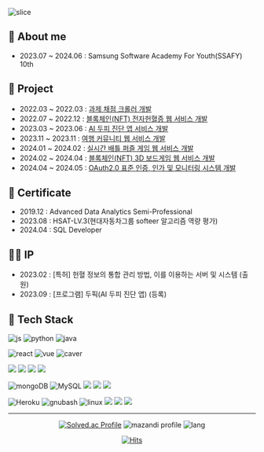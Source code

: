 ![slice](https://capsule-render.vercel.app/api?type=slice&color=auto&height=200&text=Hi,there&fontAlign=70&rotate=13&fontAlignY=25&desc=I'm%20Juyeori.&descAlign=70.&descAlignY=44)

<div>
  
  ## 👋 About me
  * 2023.07 ~ 2024.06 : Samsung Software Academy For Youth(SSAFY) 10th

  ## 🌱 Project
  * 2022.03 ~ 2022.03 : [과제 채점 크롤러 개발](https://github.com/Juyeori/bbSelenium)
  * 2022.07 ~ 2022.12 : [블록체인(NFT) 전자헌혈증 웹 서비스 개발](https://github.com/Juyeori/paran_bloodchain) 
  * 2023.03 ~ 2023.06 : [AI 두피 진단 앱 서비스 개발](https://github.com/Juyeori/DoPic) 
  * 2023.11 ~ 2023.11 : [여행 커뮤니티 웹 서비스 개발](https://github.com/Juyeori/JYTRIP) 
  * 2024.01 ~ 2024.02 : [실시간 배틀 퍼즐 게임 웹 서비스 개발](https://github.com/PuzzlePop/PuzzlePop-BE) 
  * 2024.02 ~ 2024.04 : [블록체인(NFT) 3D 보드게임 웹 서비스 개발](https://github.com/Sea-of-Secrets/sos) 
  * 2024.04 ~ 2024.05 : [OAuth2.0 표준 인증, 인가 및 모니터링 시스템 개발](https://github.com/Juyeori/SSAFYOAuth) 

  ## 📗 Certificate
  * 2019.12 : Advanced Data Analytics Semi-Professional
  * 2023.08 : HSAT-LV.3(현대자동차그룹 softeer 알고리즘 역량 평가)
  * 2024.04 : SQL Developer

  ## 👨‍💼 IP
  * 2023.02 : [특허] 헌혈 정보의 통합 관리 방법, 이를 이용하는 서버 및 시스템 (출원)
  * 2023.09 : [프로그램] 두픽(AI 두피 진단 앱) (등록)

<!--
  <div align='center'>
    
  ## How to contact me
  
  email : [![Gmail Badge](https://img.shields.io/badge/Gmail-D14836?style=flat&logo=Gmail&logoColor=white)](mailto:dlwndus0728@ajou.ac.kr) <br/>
  blog : [![Blog](https://img.shields.io/badge/Tech%20Blog-555263?style=flat&logoColor=white)](http://juyeori.github.io/)

  </div>
  -->
  <div>

  ## 🚀 Tech Stack
    
  ![js](https://img.shields.io/badge/JavaScript-F7DF1E?style=flat&logo=JavaScript&logoColor=white)
  ![python](https://img.shields.io/badge/Python-3776AB?style=flat&logo=Python&logoColor=white)
  ![java](https://img.shields.io/badge/java-E34F26?style=flat&logo=java&logoColor=white)

  ![react](https://img.shields.io/badge/React-61DAFB?style=flat&logo=React&logoColor=white)
  ![vue](https://img.shields.io/badge/vuedotjs-4FC08D?style=flat&logo=vuedotjs&logoColor=#4FC08D)
  ![caver](https://img.shields.io/badge/Caver.js-000111?style=flat-square)

  <img src="https://img.shields.io/badge/Node.js-5FA04E?style=for-the-badge&logo=Node.js&logoColor=white">
  <img src="https://img.shields.io/badge/Express-000000?style=for-the-badge&logo=Express&logoColor=white">
  <img src="https://img.shields.io/badge/Spring-6DB33F?style=for-the-badge&logo=Spring&logoColor=white">
  <img src="https://img.shields.io/badge/Spring Boot-6DB33F?style=for-the-badge&logo=Spring Boot&logoColor=white">

  ![mongoDB](https://img.shields.io/badge/MongoDB-47A248?style=flat&logo=mongodb&logoColor=white)
  ![MySQL](https://img.shields.io/badge/MySQL-4479A1?style=flat&logo=MySQL&logoColor=white)
  <img src="https://img.shields.io/badge/Elasticsearch-005571?style=for-the-badge&logo=Elasticsearch&logoColor=white">
  <img src="https://img.shields.io/badge/PostgreSQL-4169E1?style=for-the-badge&logo=PostgreSQL&logoColor=white">
  <img src="https://img.shields.io/badge/Redis-FF4438?style=for-the-badge&logo=Redis&logoColor=white">

  ![Heroku](https://img.shields.io/badge/Heroku-430098?style=flat&logo=Heroku&logoColor=white)
  ![gnubash](https://img.shields.io/badge/shell-4EAA25?style=flat&logo=gnubash&logoColor=white)
  ![linux](https://img.shields.io/badge/linux-FCC624?style=flat&logo=linux&logoColor=white)
  <img src="https://img.shields.io/badge/Amazon AWS-232F3E?style=for-the-badge&logo=AWS&logoColor=white">
  <img src="https://img.shields.io/badge/Docker-2496ED?style=for-the-badge&logo=Docker&logoColor=white">
  <img src="https://img.shields.io/badge/Jenkins-D24939?style=for-the-badge&logo=Jenkins&logoColor=white">
  </div>
  
  
  
 </div>

---

<div align='center'>
  
  [![Solved.ac Profile](http://mazassumnida.wtf/api/v2/generate_badge?boj=dlwndus0728)](https://solved.ac/profile/dlwndus0728)
  ![mazandi profile](http://mazandi.herokuapp.com/api?handle=dlwndus0728&theme=cold)
  ![lang](https://github-readme-stats.vercel.app/api/top-langs/?username=Juyeori&layout=compact&theme=radical)

    
  [![Hits](https://hits.seeyoufarm.com/api/count/incr/badge.svg?url=https%3A%2F%2Fgithub.com%2FJuyeori&count_bg=%2379C83D&title_bg=%23555555&icon=&icon_color=%23E7E7E7&title=hits&edge_flat=false)](https://hits.seeyoufarm.com)
  
</div>
